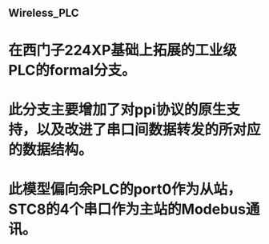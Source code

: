 ## Wireless_PLC
# 在西门子224XP基础上拓展的工业级PLC的formal分支。
# 此分支主要增加了对ppi协议的原生支持，以及改进了串口间数据转发的所对应的数据结构。
# 此模型偏向余PLC的port0作为从站，STC8的4个串口作为主站的Modebus通讯。
